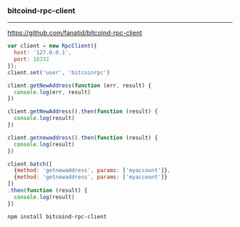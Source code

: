 ### bitcoind-rpc-client
---
https://github.com/fanatid/bitcoind-rpc-client

```js
var client = new RpcClient({
  host: '127.0.0.1',
  port: 18332
});
client.set('user', 'bitcoinrpc')

client.getNewAddress(function (err, result) {
  console.log(err, result)
})

client.getNewAddress().then(function (result) {
  console.log(result)
})

client.getnewaddress().then(function (result) {
  console.log(result)
})

client.batch([
  {method: 'getnewaddress', params: ['myaccount']},
  {method: 'getnewaddress', params: ['myaccount']}
])
.then(function (result) {
  console.log(result)
})
```

```sh
npm install bitcoind-rpc-client
```

```
```


